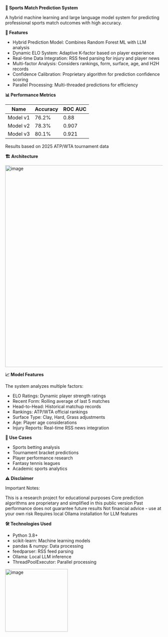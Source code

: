 **🎾 Sports Match Prediction System**

A hybrid machine learning and large language model system for predicting professional sports match outcomes with high accuracy.

**🌟 Features**

- Hybrid Prediction Model: Combines Random Forest ML with LLM analysis
- Dynamic ELO System: Adaptive K-factor based on player experience
- Real-time Data Integration: RSS feed parsing for injury and player news
- Multi-factor Analysis: Considers rankings, form, surface, age, and H2H records
- Confidence Calibration: Proprietary algorithm for prediction confidence scoring
- Parallel Processing: Multi-threaded predictions for efficiency

**📊 Performance Metrics**

| Name     | Accuracy  | ROC AUC|
|----------|-----------|--------|
| Model v1 | 76.2%     | 0.88   |
| Model v2 | 78.3%     | 0.907  |
| Model v3 | 80.1%     | 0.921  |


Results based on 2025 ATP/WTA tournament data

**🏗️ Architecture**

<img width="782" height="644" alt="image" src="https://github.com/user-attachments/assets/90bbb550-dd32-44d4-9999-072c114c35e8" />


**📈 Model Features**

The system analyzes multiple factors:

- ELO Ratings: Dynamic player strength ratings
- Recent Form: Rolling average of last 5 matches
- Head-to-Head: Historical matchup records
- Rankings: ATP/WTA official rankings
- Surface Type: Clay, Hard, Grass adjustments
- Age: Player age considerations
- Injury Reports: Real-time RSS news integration

**🎯 Use Cases**

- Sports betting analysis
- Tournament bracket predictions
- Player performance research
- Fantasy tennis leagues
- Academic sports analytics

**⚠️ Disclaimer**

Important Notes:

This is a research project for educational purposes
Core prediction algorithms are proprietary and simplified in this public version
Past performance does not guarantee future results
Not financial advice - use at your own risk
Requires local Ollama installation for LLM features

**🛠️ Technologies Used**

- Python 3.8+
- scikit-learn: Machine learning models
- pandas & numpy: Data processing
- feedparser: RSS feed parsing
- Ollama: Local LLM inference
- ThreadPoolExecutor: Parallel processing

<img width="200" height="200" alt="image" src="https://github.com/user-attachments/assets/e48ecffe-7a6c-4492-ab79-54cea091098a" />
